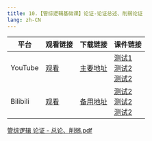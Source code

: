 ```yaml
---
title: 10.【管综逻辑基础课】论证-论证总述、削弱论证
lang: zh-CN
---
```


| 平台       | 观看链接   | 下载链接     | 课件链接         |
|----------|--------|----------|--------------|
| YouTube  | [观看]() | [主要地址]() | [测试1]()<br/>[测试2]()<br/>[测试2]()  |
| Bilibili | [观看]() | [备用地址]() | [测试2]()<br/>[测试2]()<br/>[测试2]()      |

[管综逻辑 论证 - 总论、削弱.pdf](..%2F..%2Fpublic%2Flogic%2F1.%E9%80%BB%E8%BE%91-%E5%9F%BA%E7%A1%80%E7%9F%A5%E8%AF%86%2F10.%E3%80%90%E7%AE%A1%E7%BB%BC%E9%80%BB%E8%BE%91%E5%9F%BA%E7%A1%80%E8%AF%BE%E3%80%91%E8%AE%BA%E8%AF%81-%E8%AE%BA%E8%AF%81%E6%80%BB%E8%BF%B0%E3%80%81%E5%89%8A%E5%BC%B1%E8%AE%BA%E8%AF%81%2F%E7%AE%A1%E7%BB%BC%E9%80%BB%E8%BE%91%20%E8%AE%BA%E8%AF%81%20-%20%E6%80%BB%E8%AE%BA%E3%80%81%E5%89%8A%E5%BC%B1.pdf)









